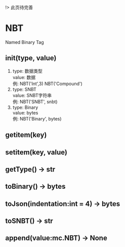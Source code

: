 ﻿!> 此页待完善

# NBT
Named Binary Tag
## __init__(type, value)
  1. type: 数据类型  
     value: 数据  
     例: NBT('Int',3) NBT('Compound')
  2. type: SNBT  
     value: SNBT字符串  
     例: NBT('SNBT', snbt)
  3. type: Binary  
     value: bytes  
     例: NBT('Binary', bytes)
## __getitem__(key)
## __setitem__(key, value)
## getType() -> str
## toBinary() -> bytes
## toJson(indentation:int = 4) -> bytes
## toSNBT() -> str
## append(value:mc.NBT) -> None
